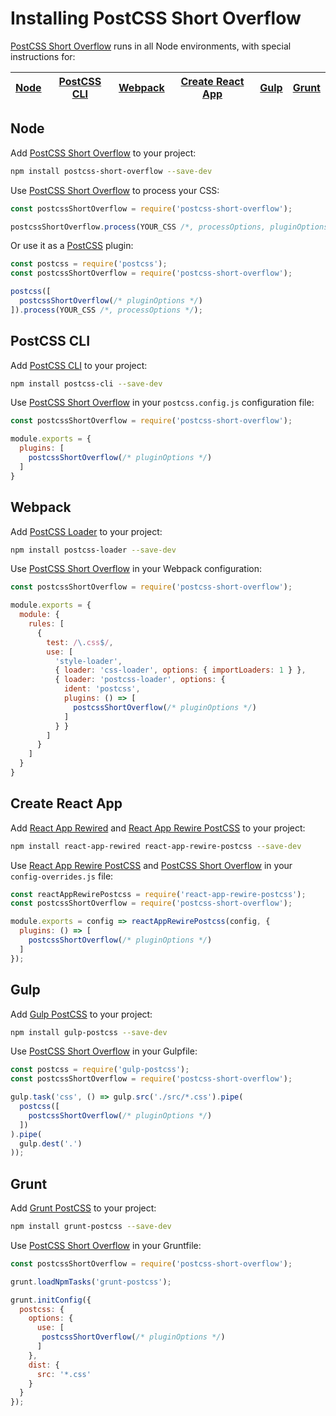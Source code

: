 # Installing PostCSS Short Overflow

[PostCSS Short Overflow] runs in all Node environments, with special instructions for:

| [Node](#node) | [PostCSS CLI](#postcss-cli) | [Webpack](#webpack) | [Create React App](#create-react-app) | [Gulp](#gulp) | [Grunt](#grunt) |
| --- | --- | --- | --- | --- | --- |

## Node

Add [PostCSS Short Overflow] to your project:

```bash
npm install postcss-short-overflow --save-dev
```

Use [PostCSS Short Overflow] to process your CSS:

```js
const postcssShortOverflow = require('postcss-short-overflow');

postcssShortOverflow.process(YOUR_CSS /*, processOptions, pluginOptions */);
```

Or use it as a [PostCSS] plugin:

```js
const postcss = require('postcss');
const postcssShortOverflow = require('postcss-short-overflow');

postcss([
  postcssShortOverflow(/* pluginOptions */)
]).process(YOUR_CSS /*, processOptions */);
```

## PostCSS CLI

Add [PostCSS CLI] to your project:

```bash
npm install postcss-cli --save-dev
```

Use [PostCSS Short Overflow] in your `postcss.config.js` configuration file:

```js
const postcssShortOverflow = require('postcss-short-overflow');

module.exports = {
  plugins: [
    postcssShortOverflow(/* pluginOptions */)
  ]
}
```

## Webpack

Add [PostCSS Loader] to your project:

```bash
npm install postcss-loader --save-dev
```

Use [PostCSS Short Overflow] in your Webpack configuration:

```js
const postcssShortOverflow = require('postcss-short-overflow');

module.exports = {
  module: {
    rules: [
      {
        test: /\.css$/,
        use: [
          'style-loader',
          { loader: 'css-loader', options: { importLoaders: 1 } },
          { loader: 'postcss-loader', options: {
            ident: 'postcss',
            plugins: () => [
              postcssShortOverflow(/* pluginOptions */)
            ]
          } }
        ]
      }
    ]
  }
}
```

## Create React App

Add [React App Rewired] and [React App Rewire PostCSS] to your project:

```bash
npm install react-app-rewired react-app-rewire-postcss --save-dev
```

Use [React App Rewire PostCSS] and [PostCSS Short Overflow] in your
`config-overrides.js` file:

```js
const reactAppRewirePostcss = require('react-app-rewire-postcss');
const postcssShortOverflow = require('postcss-short-overflow');

module.exports = config => reactAppRewirePostcss(config, {
  plugins: () => [
    postcssShortOverflow(/* pluginOptions */)
  ]
});
```

## Gulp

Add [Gulp PostCSS] to your project:

```bash
npm install gulp-postcss --save-dev
```

Use [PostCSS Short Overflow] in your Gulpfile:

```js
const postcss = require('gulp-postcss');
const postcssShortOverflow = require('postcss-short-overflow');

gulp.task('css', () => gulp.src('./src/*.css').pipe(
  postcss([
    postcssShortOverflow(/* pluginOptions */)
  ])
).pipe(
  gulp.dest('.')
));
```

## Grunt

Add [Grunt PostCSS] to your project:

```bash
npm install grunt-postcss --save-dev
```

Use [PostCSS Short Overflow] in your Gruntfile:

```js
const postcssShortOverflow = require('postcss-short-overflow');

grunt.loadNpmTasks('grunt-postcss');

grunt.initConfig({
  postcss: {
    options: {
      use: [
       postcssShortOverflow(/* pluginOptions */)
      ]
    },
    dist: {
      src: '*.css'
    }
  }
});
```

[Gulp PostCSS]: https://github.com/postcss/gulp-postcss
[Grunt PostCSS]: https://github.com/nDmitry/grunt-postcss
[PostCSS]: https://github.com/postcss/postcss
[PostCSS CLI]: https://github.com/postcss/postcss-cli
[PostCSS Loader]: https://github.com/postcss/postcss-loader
[PostCSS Short Overflow]: https://github.com/jonathantneal/postcss-short-overflow
[React App Rewire PostCSS]: https://github.com/csstools/react-app-rewire-postcss
[React App Rewired]: https://github.com/timarney/react-app-rewired
